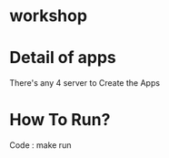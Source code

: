 # workshop

# Detail of apps
There's any 4 server to Create the Apps

# How To Run?
Code : 
    make run